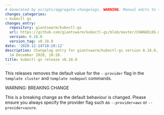```yaml
---
# Generated by scripts/aggregate-changelogs. WARNING: Manual edits to this files will be overwritten.
changes_categories:
- kubectl gs
changes_entry:
  repository: giantswarm/kubectl-gs
  url: https://github.com/giantswarm/kubectl-gs/blob/master/CHANGELOG.md#0180---2020-12-14
  version: 0.18.0
  version_tag: v0.18.0
date: '2020-12-14T10:28:12'
description: Changelog entry for giantswarm/kubectl-gs version 0.18.0, published on
  14 December 2020, 10:28.
title: kubectl-gs release v0.18.0
---
```


This releases removes the default value for the `--provider` flag in the `template cluster` and `template nodepool` commands.

WARNING: BREAKING CHANGE

This is a breaking change as the default behaviour is changed.
Please ensure you always specify the provider flag such as `--provider=aws` or `--provider=azure`.
